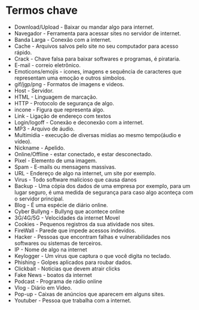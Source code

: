 # Termos chave
 - Download/Upload - Baixar ou mandar algo para internet.
 - Navegador - Ferramenta para acessar sites no servidor de internet.
 - Banda Larga - Conexão com a internet.
 - Cache - Arquivos salvos pelo site no seu computador para acesso rápido.
 - Crack - Chave falsa para baixar softwares e programas, é pirataria.
 - E-mail - correio eletrônico.
 - Emoticons/emojis - icones, imagens e sequência de caracteres que representam uma emoção e outros simbolos.
 - gif/jgp/png - Formatos de imagens e videos.
 - Host - Servidor.
 - HTML - Linguagem de marcação.
 - HTTP - Protocolo de segurança de algo.
 - incone - Figura que representa algo.
 - Link - Ligação de endereço com textos
 - Login/logoff - Conexão e deconexão com a internet.
 - MP3 - Arquivo de áudio.
 - Multimidia - execução de diversas midias ao mesmo tempo(áudio e vídeo).
 - Nickname - Apelido.
 - Online/Offline - estar conectado, e estar desconectado.
 - Pixel - Elemento de uma imagem.
 - Spam - E-mails ou mensagens massivas.
 - URL - Endereço de algo na internet, um site por exemplo.
 - Virus - Todo software malicioso que causa danos 
 - Backup - Uma cópia dos dados de uma empresa por exemplo, para um lugar seguro, é uma medida de segurança para caso algo aconteça com o servidor principal.
 - Blog - É uma espécie de diário online.
 - Cyber Bullyng - Bullyng que acontece online
 - 3G/4G/5G - Velocidades da internet Movel
 - Cookies - Pequenos registros da sua atividade nos sites.
 - FireWall - Parede que impede acessos indevidos.
 - Hacker - Pessoas que encontram falhas e vulnerabilidades nos softwares ou sistemas de terceiros.
 - IP - Nome de algo na internet
 - Keylogger - Um virus que captura o que você digita no teclado.
 - Phishing - Golpes aplicados para roubar dados.
 - Clickbait - Noticias que devem atrair clicks 
 - Fake News - boatos da internet
 - Podcast - Programa de rádio online
 - Vlog - Diário em Video.
 - Pop-up - Caixas de anúncios que aparecem em alguns sites.
 - Youtuber - Pessoa que trabalha com a internet.
